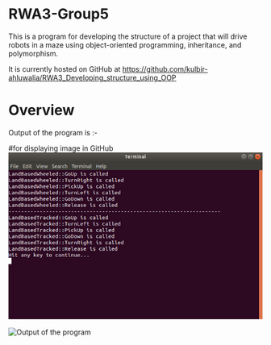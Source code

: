 # RWA3-Group5

This is a program for developing the structure of a project that will drive robots in a maze using object-oriented programming, inheritance, and polymorphism.

It is currently hosted on GitHub at https://github.com/kulbir-ahluwalia/RWA3_Developing_structure_using_OOP

Overview
========

Output of the program is :-

#for displaying image in GitHub
<img src="output.png" class="img-responsive" alt=""> </div>

![Output of the program](/home/kulbir/Desktop/RWA3-Group5/output.png)
























